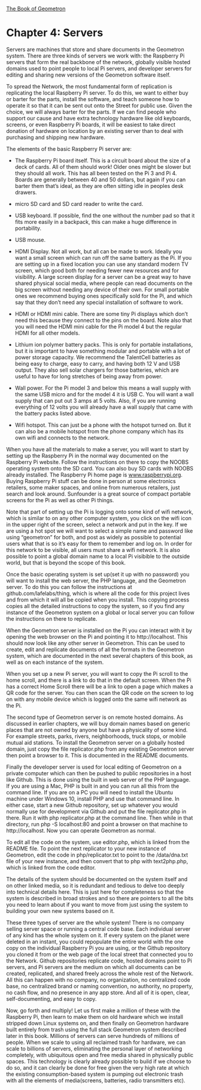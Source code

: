[The Book of Geometron](scrolls/bookofgeometron.md)

# Chapter 4: Servers

Servers are machines that store and share documents in the Geometron
system. There are three kinds of servers we work with: the Raspberry Pi
servers that form the real backbone of the network, globally visible
hosted domains used to point people to local Pi servers, and developer
servers for editing and sharing new versions of the Geometron software
itself.

To spread the Network, the most fundamental form of replication is
replicating the local Raspberry Pi server. To do this, we want to either
buy or barter for the parts, install the software, and teach someone how
to operate it so that it can be sent out onto the Street for public use.
Given the choice, we will always barter for the parts. If we can find
people who support our cause and have extra technology hardware like old
keyboards, screens, or even Raspberry Pi boards, it will be easiest to
take direct donation of hardware on location by an existing server than
to deal with purchasing and shipping new hardware.

The elements of the basic Raspberry Pi server are:

-   The Raspberry Pi board itself. This is a circuit board about the
    size of a deck of cards. All of them should work! Older ones might
    be slower but they should all work. This has all been tested on the
    Pi 3 and Pi 4. Boards are generally between 40 and 50 dollars, but
    again if you can barter them that’s ideal, as they are often sitting
    idle in peoples desk drawers.

-   micro SD card and SD card reader to write the card.

-   USB keyboard. If possible, find the one without the number pad so
    that it fits more easily in a backpack, this can make a huge
    difference in portability.

-   USB mouse.

-   HDMI Display. Not all work, but all can be made to work. Ideally you
    want a small screen which can run off the same battery as the Pi. If
    you are setting up in a fixed location you can use any standard
    modern TV screen, which good both for needing fewer new resources
    and for visibility. A large screen display for a server can be a
    great way to have shared physical social media, where people can
    read documents on the big screen without needing any device of
    their own. For small portable ones we recommend buying ones
    specifically sold for the Pi, and which say that they don’t need any
    special installation of software to work.

-   HDMI or HDMI mini cable. There are some tiny Pi displays which don’t
    need this because they connect to the pins on the board. Note also
    that you will need the HDMI mini cable for the Pi model 4 but the
    regular HDMI for all other models.

-   Lithium ion polymer battery packs. This is only for portable
    installations, but it is important to have something modular and
    portable with a lot of power storage capacity. We recommend the
    TalentCell batteries as being easy to charge, easy to carry, and
    having both 12 V and USB output. They also sell solar chargers for
    those batteries, which are useful to have for long stretches of
    being away from power.

-   Wall power. For the Pi model 3 and below this means a wall supply
    with the same USB micro and for the model 4 it is USB C. You will
    want a wall supply that can put out 3 amps at 5 volts. Also, if you
    are running everything of 12 volts you will already have a wall
    supply that came with the battery packs listed above.

-   Wifi hotspot. This can just be a phone with the hotspot turned on.
    But it can also be a mobile hotspot from the phone company which has
    its own wifi and connects to the network.

When you have all the materials to make a server, you will want to start
by setting up the Raspberry Pi in the normal way documented on the
Raspberry Pi website. Follow the instructions on there to copy the NOOBS
operating system onto the SD card. You can also buy SD cards with NOOBS
already installed. The Raspberry Pi home page is www.raspberrypi.org.
Buying Raspberry Pi stuff can be done in person at some electronics
retailers, some maker spaces, and online from numerous retailers, just
search and look around. Sunfounder is a great source of compact portable
screens for the Pi as well as other Pi things.

Note that part of setting up the Pi is logging onto some kind of wifi
network, which is similar to on any other computer system, you click on
the wifi icon in the upper right of the screen, select a network and put
in the key. If we are using a hot spot we will want to select a simple
name and password like using “geometron” for both, and post as widely as
possible to potential users what that is so it’s easy for them to
remember and log on. In order for this network to be visible, all users
must share a wifi network. It is also possible to point a global domain
name to a local Pi visibible to the outside world, but that is beyond
the scope of this book.

Once the basic operating system is set up(set it up with no password)
you will want to install the web server, the PHP language, and the
Geometron server. To do this you can follow the instructions at
github.com/lafelabs/thing, which is where all the code for this project
lives and from which it will all be copied when you install. This
copying process copies all the detailed instructions to copy the system,
so if you find any instance of the Geometron system on a global or local
server you can follow the instructions on there to replicate.

When the Geometron server is installed on the Pi you can interact with
it by opening the web browser on the Pi and pointing it to
http://localhost. This should now look like any other server in
Geometron. This can be used to create, edit and replicate documents of
all the formats in the Geometron system, which are documented in the
next several chapters of this book, as well as on each instance of the
system.

When you set up a new Pi server, you will want to copy the Pi scroll to
the home scroll, and there is a link to do that in the default screen.
When the Pi has a correct Home Scroll there will be a link to open a
page which makes a QR code for the server. You can then scan the QR code
on the screen to log on with any mobile device which is logged onto the
same wifi network as the Pi.

The second type of Geometron server is on remote hosted domains. As
discussed in earlier chapters, we will buy domain names based on generic
places that are not owned by anyone but have a physicality of some kind.
For example streets, parks, rivers, neighborhoods, truck stops, or
mobile mutual aid stations. To install the Geometron server on a
globally hosted domain, just copy the file replicator.php from any
existing Geometron server then point a browser to it. This is documented
in the README documents.

Finally the developer server is used for local editing of Geometron on a
private computer which can then be pushed to public repositories in a
host like Github. This is done using the built in web server of the PHP
language. If you are using a Mac, PHP is built in and you can run all
this from the command line. If you are on a PC you will need to install
the Ubuntu machine under Windows 10, install PHP and use that command
line. In either case, start a new Github repository, set up whatever you
would normally use for development via Github and put the file
replicator.php in there. Run it with php replicator.php at the command
line. Then while in that directory, run php -S localhost:80 and point a
browser on that machine to http://localhost. Now you can operate
Geometron as normal.

To edit all the code on the system, use editor.php, which is linked from
the README file. To point the next replicator to your new instance of
Geometron, edit the code in php/replicator.txt to point to the
/data/dna.txt file of your new instance, and then convert that to php
with text2php.php, which is linked from the code editor.

The details of the system should be documented on the system itself and
on other linked media, so it is redundant and tedious to delve too
deeply into technical details here. This is just here for completeness
so that the system is described in broad strokes and so there are
pointers to all the bits you need to learn about if you want to move
from just using the system to building your own new systems based on it.

These three types of server are the whole system! There is no company
selling server space or running a central code base. Each individual
server of any kind has the whole system on it. If every system on the
planet were deleted in an instant, you could repopulate the entire world
with the one copy on the individual Raspberry Pi you are using, or the
Github repository you cloned it from or the web page of the local street
that connected you to the Network. Github repositories replicate code,
hosted domains point to Pi servers, and Pi servers are the medium on
which all documents can be created, replicated, and shared freely across
the whole rest of the Network. All this can happen with no company, no
organization, no centralized code base, no centralized brand or naming
convention, no authority, no property, no cash flow, and no presence in
any app store. And all of it is open, clear, self-documenting, and easy
to copy.

Now, go forth and multiply! Let us first make a million of these with
the Raspberry Pi, then learn to make them on old hardware which we
install stripped down Linux systems on, and then finally on Geometron
hardware built entirely from trash using the full stack Geometron system
described later in this book. Millions of servers can serve hundreds of
millions of people. When we scale to using all reclaimed trash for
hardware, we can scale to billions of servers, eliminating the personal
layer of networking completely, with ubiquitous open and free media
shared in physically public spaces. This technology is clearly already
possible to build if we choose to do so, and it can clearly be done for
free given the very high rate at which the existing consumption-based
system is pumping out electronic trash with all the elements of
media(screens, batteries, radio transmitters etc).
